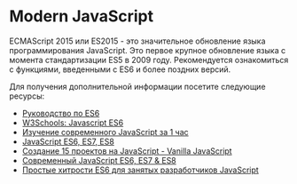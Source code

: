 # Modern JavaScript

ECMAScript 2015 или ES2015 - это значительное обновление языка программирования JavaScript. Это первое крупное обновление языка с момента стандартизации ES5 в 2009 году. Рекомендуется ознакомиться с функциями, введенными с ES6 и более поздних версий.

Для получения дополнительной информации посетите следующие ресурсы:

- [Руководство по ES6](https://www.javascripttutorial.net/es6/)
- [W3Schools: Javascript ES6](https://www.w3schools.com/js/js_es6.asp)
- [Изучение современного JavaScript за 1 час](https://www.youtube.com/watch?v=NCwa_xi0Uuc)
- [JavaScript ES6, ES7, ES8](https://www.youtube.com/watch?v=nZ1DMMsyVyI)
- [Создание 15 проектов на JavaScript - Vanilla JavaScript](https://www.youtube.com/watch?v=3PHXvlpOkf4)
- [Современный JavaScript ES6, ES7 & ES8](https://codeloop.org/learn-modern-javascript-es6-es7-es8)
- [Простые хитрости ES6 для занятых разработчиков JavaScript](https://thenewstack.io/fat-arrow-points-way-easy-es6-goodies-busy-js-devs/)
